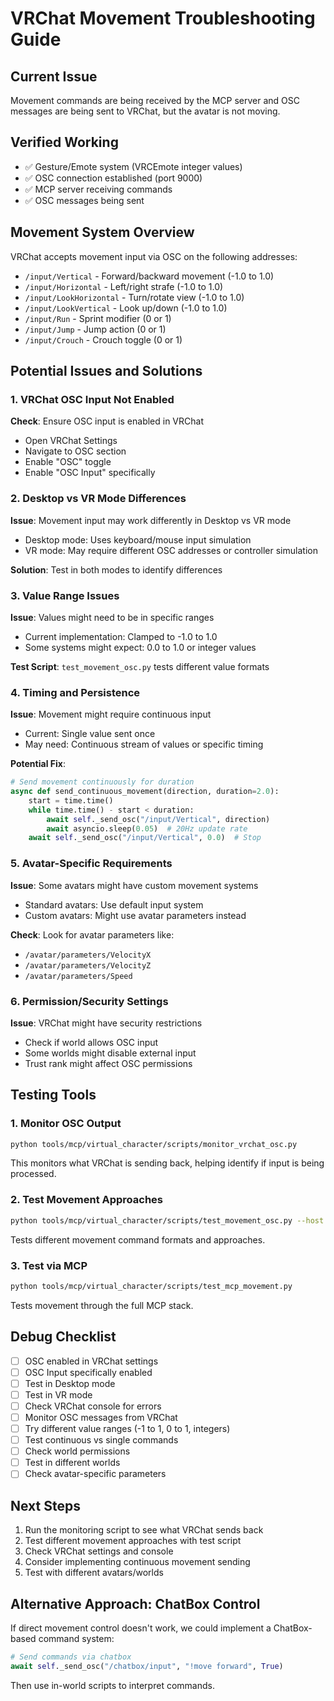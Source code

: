 # VRChat Movement Troubleshooting Guide

## Current Issue

Movement commands are being received by the MCP server and OSC messages are being sent to VRChat, but the avatar is not moving.

## Verified Working
- ✅ Gesture/Emote system (VRCEmote integer values)
- ✅ OSC connection established (port 9000)
- ✅ MCP server receiving commands
- ✅ OSC messages being sent

## Movement System Overview

VRChat accepts movement input via OSC on the following addresses:
- `/input/Vertical` - Forward/backward movement (-1.0 to 1.0)
- `/input/Horizontal` - Left/right strafe (-1.0 to 1.0)
- `/input/LookHorizontal` - Turn/rotate view (-1.0 to 1.0)
- `/input/LookVertical` - Look up/down (-1.0 to 1.0)
- `/input/Run` - Sprint modifier (0 or 1)
- `/input/Jump` - Jump action (0 or 1)
- `/input/Crouch` - Crouch toggle (0 or 1)

## Potential Issues and Solutions

### 1. VRChat OSC Input Not Enabled
**Check**: Ensure OSC input is enabled in VRChat
- Open VRChat Settings
- Navigate to OSC section
- Enable "OSC" toggle
- Enable "OSC Input" specifically

### 2. Desktop vs VR Mode Differences
**Issue**: Movement input may work differently in Desktop vs VR mode
- Desktop mode: Uses keyboard/mouse input simulation
- VR mode: May require different OSC addresses or controller simulation

**Solution**: Test in both modes to identify differences

### 3. Value Range Issues
**Issue**: Values might need to be in specific ranges
- Current implementation: Clamped to -1.0 to 1.0
- Some systems might expect: 0.0 to 1.0 or integer values

**Test Script**: `test_movement_osc.py` tests different value formats

### 4. Timing and Persistence
**Issue**: Movement might require continuous input
- Current: Single value sent once
- May need: Continuous stream of values or specific timing

**Potential Fix**:
```python
# Send movement continuously for duration
async def send_continuous_movement(direction, duration=2.0):
    start = time.time()
    while time.time() - start < duration:
        await self._send_osc("/input/Vertical", direction)
        await asyncio.sleep(0.05)  # 20Hz update rate
    await self._send_osc("/input/Vertical", 0.0)  # Stop
```

### 5. Avatar-Specific Requirements
**Issue**: Some avatars might have custom movement systems
- Standard avatars: Use default input system
- Custom avatars: Might use avatar parameters instead

**Check**: Look for avatar parameters like:
- `/avatar/parameters/VelocityX`
- `/avatar/parameters/VelocityZ`
- `/avatar/parameters/Speed`

### 6. Permission/Security Settings
**Issue**: VRChat might have security restrictions
- Check if world allows OSC input
- Some worlds might disable external input
- Trust rank might affect OSC permissions

## Testing Tools

### 1. Monitor OSC Output
```bash
python tools/mcp/virtual_character/scripts/monitor_vrchat_osc.py
```
This monitors what VRChat is sending back, helping identify if input is being processed.

### 2. Test Movement Approaches
```bash
python tools/mcp/virtual_character/scripts/test_movement_osc.py --host 192.168.0.152
```
Tests different movement command formats and approaches.

### 3. Test via MCP
```bash
python tools/mcp/virtual_character/scripts/test_mcp_movement.py
```
Tests movement through the full MCP stack.

## Debug Checklist

- [ ] OSC enabled in VRChat settings
- [ ] OSC Input specifically enabled
- [ ] Test in Desktop mode
- [ ] Test in VR mode
- [ ] Check VRChat console for errors
- [ ] Monitor OSC messages from VRChat
- [ ] Try different value ranges (-1 to 1, 0 to 1, integers)
- [ ] Test continuous vs single commands
- [ ] Check world permissions
- [ ] Test in different worlds
- [ ] Check avatar-specific parameters

## Next Steps

1. Run the monitoring script to see what VRChat sends back
2. Test different movement approaches with test script
3. Check VRChat settings and console
4. Consider implementing continuous movement sending
5. Test with different avatars/worlds

## Alternative Approach: ChatBox Control

If direct movement control doesn't work, we could implement a ChatBox-based command system:
```python
# Send commands via chatbox
await self._send_osc("/chatbox/input", "!move forward", True)
```
Then use in-world scripts to interpret commands.
